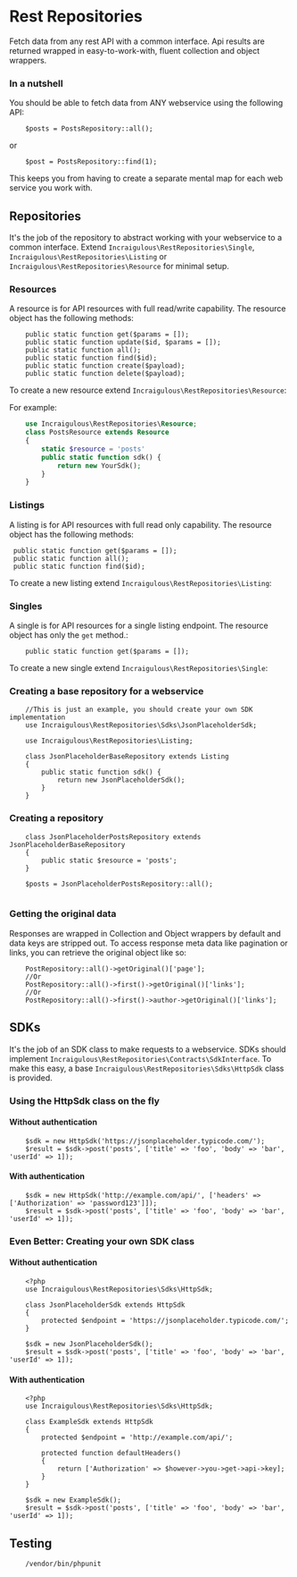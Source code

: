 # Rest Repositories

Fetch data from any rest API with a common interface. Api results are returned wrapped in easy-to-work-with, fluent collection and object wrappers.

### In a nutshell
You should be able to fetch data from ANY webservice using the following API: 

```
	$posts = PostsRepository::all();
```
or 

```
	$post = PostsRepository::find(1);
```

This keeps you from having to create a separate mental map for each web service you work with. 

## Repositories
It's the job of the repository to abstract working with your webservice to a common interface. Extend `Incraigulous\RestRepositories\Single`, `Incraigulous\RestRepositories\Listing` or `Incraigulous\RestRepositories\Resource` for minimal setup.


### Resources
A resource is for API resources with full read/write capability. The resource object has the following methods: 

```
	public static function get($params = []);
	public static function update($id, $params = []);
	public static function all();
	public static function find($id);
	public static function create($payload);
	public static function delete($payload);
```

To create a new resource extend `Incraigulous\RestRepositories\Resource`: 

For example: 

```php
    use Incraigulous\RestRepositories\Resource;
    class PostsResource extends Resource
    {
        static $resource = 'posts'
        public static function sdk() {
            return new YourSdk();
        }
    }
```

### Listings
   A listing is for API resources with full read only capability. The resource object has the following methods: 
   
   ```
   	public static function get($params = []);
   	public static function all();
   	public static function find($id);
   ```
   
   To create a new listing extend `Incraigulous\RestRepositories\Listing`: 


   
### Singles
A single is for API resources for a single listing endpoint. The resource object has only the `get` method.: 

```
	public static function get($params = []);
```

To create a new single extend `Incraigulous\RestRepositories\Single`: 



    
### Creating a base repository for a webservice
```
	//This is just an example, you should create your own SDK implementation
	use Incraigulous\RestRepositories\Sdks\JsonPlaceholderSdk; 
	
	use Incraigulous\RestRepositories\Listing;
	
	class JsonPlaceholderBaseRepository extends Listing
	{
	    public static function sdk() {
	        return new JsonPlaceholderSdk();
	    }
	}
```

### Creating a repository
```
	class JsonPlaceholderPostsRepository extends JsonPlaceholderBaseRepository
	{
	    public static $resource = 'posts';
	}
	
	$posts = JsonPlaceholderPostsRepository::all();
    
```

### Getting the original data
Responses are wrapped in Collection and Object wrappers by default and data keys are stripped out. To access response meta data like pagination or links, you can retrieve the original object like so:
```
    PostRepository::all()->getOriginal()['page'];
    //Or
    PostRepository::all()->first()->getOriginal()['links'];
    //Or
    PostRepository::all()->first()->author->getOriginal()['links'];
```

## SDKs
It's the job of an SDK class to make requests to a webservice. SDKs should implement `Incraigulous\RestRepositories\Contracts\SdkInterface`. To make this easy, a base `Incraigulous\RestRepositories\Sdks\HttpSdk` class is provided.

### Using the HttpSdk class on the fly
#### Without authentication

```
	$sdk = new HttpSdk('https://jsonplaceholder.typicode.com/');
	$result = $sdk->post('posts', ['title' => 'foo', 'body' => 'bar', 'userId' => 1]);

```

#### With authentication

```
	$sdk = new HttpSdk('http://example.com/api/', ['headers' => ['Authorization' => 'password123']]);
	$result = $sdk->post('posts', ['title' => 'foo', 'body' => 'bar', 'userId' => 1]);

```

### Even Better: Creating your own SDK class
#### Without authentication
```
	<?php
	use Incraigulous\RestRepositories\Sdks\HttpSdk;
	
	class JsonPlaceholderSdk extends HttpSdk
	{
	    protected $endpoint = 'https://jsonplaceholder.typicode.com/';
	}
	
	$sdk = new JsonPlaceholderSdk();
	$result = $sdk->post('posts', ['title' => 'foo', 'body' => 'bar', 'userId' => 1]);
```

#### With authentication

```
	<?php
	use Incraigulous\RestRepositories\Sdks\HttpSdk;
	
	class ExampleSdk extends HttpSdk
	{
	    protected $endpoint = 'http://example.com/api/';
	    
	    protected function defaultHeaders()
	    {
	    	return ['Authorization' => $however->you->get->api->key];
	    }
	}
	
	$sdk = new ExampleSdk();
	$result = $sdk->post('posts', ['title' => 'foo', 'body' => 'bar', 'userId' => 1]);
```

## Testing
```
	/vendor/bin/phpunit
```	
